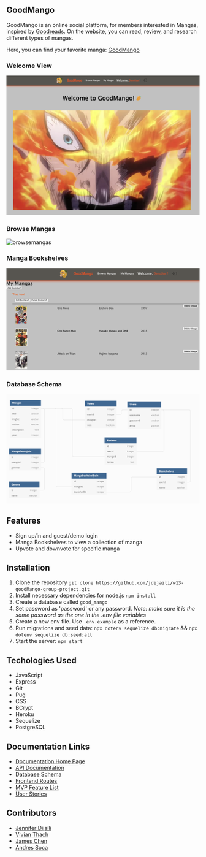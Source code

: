## GoodMango

GoodMango is an online social platform, for members interested in Mangas, inspired by [Goodreads](https://www.goodreads.com/). On the website, you can read, review, and research different types of mangas. 

Here, you can find your favorite manga: [GoodMango](https://goodmango.herokuapp.com/)

### Welcome View 

![welcome]

### Browse Mangas

![browsemangas]

### Manga Bookshelves

![mangabookshelves]

### Database Schema 

![database-schema]

## Features
- Sign up/in and guest/demo login  
- Manga Bookshelves to view a collection of manga
- Upvote and downvote for specific manga 


## Installation

  1. Clone the repository ```git clone https://github.com/jdijaili/w13-goodMango-group-project.git```
  2. Install necessary dependencies for node.js ```npm install```
  3. Create a database called `good_mango`
  4. Set password as 'password' or any password. *Note: make sure it is the same password as the one in the .env file variables*
  5. Create a new env file. Use `.env.example` as a reference.
  6. Run migrations and seed data: ` npx dotenv sequelize db:migrate ` && `npx dotenv sequelize db:seed:all `
  7. Start the server: `npm start`

## Techologies Used 

- JavaScript
- Express
- Git 
- Pug
- CSS
- BCrypt
- Heroku
- Sequelize
- PostgreSQL

## Documentation Links
- [Documentation Home Page](https://github.com/jdijaili/w13-goodMango-group-project)
- [API Documentation](https://github.com/jdijaili/w13-goodMango-group-project/wiki/API-Documentation)
- [Database Schema](https://github.com/jdijaili/w13-goodMango-group-project/wiki/Database-Schema)
- [Frontend Routes](https://github.com/kvh8899/week13-project/wiki/Frontend-Routes)
- [MVP Feature List](https://github.com/jdijaili/w13-goodMango-group-project/wiki/Frontend-Routes)
- [User Stories](https://github.com/jdijaili/w13-goodMango-group-project/wiki/User-Stories)

## Contributors

- [Jennifer Dijaili](https://github.com/jdijaili)
- [Vivian Thach](https://github.com/bobaguardian)
- [James Chen](https://github.com/jameschen56)
- [Andres Soca](https://github.com/DevDre783)


[welcome]: ./images/welcome.png
[browsemangas]: ./images/browsemangas.png
[mangabookshelves]: ./images/mangabookshelves.png
[database-schema]: ./images/database-schema.png